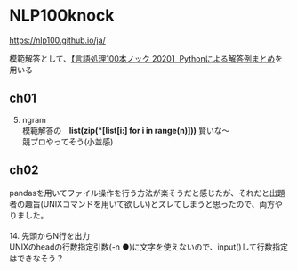 # NLP100knock
https://nlp100.github.io/ja/

模範解答として、[【言語処理100本ノック 2020】Pythonによる解答例まとめ](https://qiita.com/yamaru/items/0cac24710626333bd693#%E3%81%AF%E3%81%98%E3%82%81%E3%81%AB)を用いる

## ch01
05. ngram<br>
模範解答の　**list(zip(*[list[i:] for i in range(n)]))** 賢いな〜<br>
競プロやってそう(小並感)


## ch02
pandasを用いてファイル操作を行う方法が楽そうだと感じたが、それだと出題者の趣旨(UNIXコマンドを用いて欲しい)とズレてしまうと思ったので、両方やりました。<br><br>
14. 先頭からN行を出力<br>
UNIXのheadの行数指定引数(-n ●)に文字を使えないので、input()して行数指定はできなそう？
